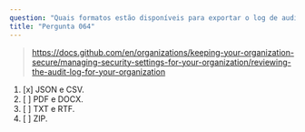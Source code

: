 ```yaml
---
question: "Quais formatos estão disponíveis para exportar o log de auditoria de uma organização no GitHub?"
title: "Pergunta 064"
---
```


> https://docs.github.com/en/organizations/keeping-your-organization-secure/managing-security-settings-for-your-organization/reviewing-the-audit-log-for-your-organization
1. [x] JSON e CSV.
1. [ ] PDF e DOCX.
1. [ ] TXT e RTF.
1. [ ] ZIP.
